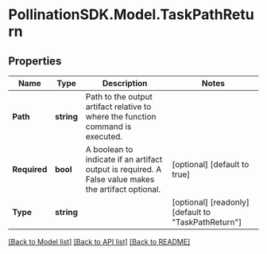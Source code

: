
# PollinationSDK.Model.TaskPathReturn

## Properties

Name | Type | Description | Notes
------------ | ------------- | ------------- | -------------
**Path** | **string** | Path to the output artifact relative to where the function command is executed. | 
**Required** | **bool** | A boolean to indicate if an artifact output is required. A False value makes the artifact optional. | [optional] [default to true]
**Type** | **string** |  | [optional] [readonly] [default to "TaskPathReturn"]

[[Back to Model list]](../README.md#documentation-for-models)
[[Back to API list]](../README.md#documentation-for-api-endpoints)
[[Back to README]](../README.md)

